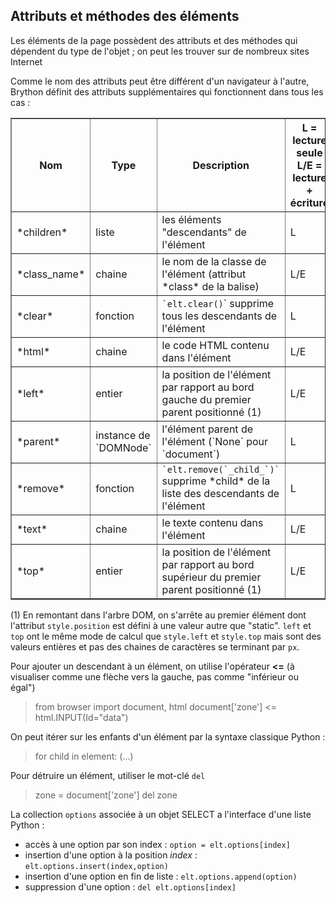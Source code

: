 Attributs et méthodes des éléments
----------------------------------

Les éléments de la page possèdent des attributs et des méthodes qui dépendent du type de l'objet ; on peut les trouver sur de nombreux sites Internet

Comme le nom des attributs peut être différent d'un navigateur à l'autre, Brython définit des attributs supplémentaires qui fonctionnent dans tous les cas :

<table border=1 cellpadding=3>
<tr>
<th>Nom</th><th>Type</th><th>Description</th><th>L = lecture seule<br>L/E = lecture + écriture</th>
</tr>

<tr>
<td>*children*</td><td>liste</td><td>les éléments "descendants" de l'élément</td><td>L</td>
</tr>

<tr>
<td>*class_name*</td><td>chaine</td><td>le nom de la classe de l'élément (attribut *class* de la balise)<br></td><td>L/E</td>
</tr>

<tr>
<td>*clear*</td><td>fonction</td><td><code>`elt.clear()</code>` supprime tous les descendants de l'élément</td><td>L</td>
</tr>

<tr>
<td>*html*</td><td>chaine</td><td>le code HTML  contenu dans l'élément</td><td>L/E</td>
</tr>

<tr>
<td>*left*</td><td>entier</td><td>la position de l'élément par rapport au bord gauche du premier parent positionné (1)</td><td>L/E</td>
</tr>

<tr>
<td>*parent*</td><td>instance de `DOMNode`</td><td>l'élément parent de l'élément (`None` pour `document`)</td><td>L</td>
</tr>

<tr>
<td>*remove*</td><td>fonction</td><td><code>`elt.remove(`_child_`)`</code> supprime *child* de la liste des descendants de l'élément</td><td>L</td>
</tr>

<tr>
<td>*text*</td><td>chaine</td><td>le texte contenu dans l'élément</td><td>L/E</td>
</tr>

<tr>
<td>*top*</td><td>entier</td><td>la position de l'élément par rapport au bord supérieur du premier parent positionné (1) </td><td>L/E</td>
</tr>

</table>

(1) En remontant dans l'arbre DOM, on s'arrête au premier élément dont l'attribut `style.position` est défini à une valeur autre que "static". `left` et `top` ont le même mode de calcul que `style.left` et `style.top` mais sont des valeurs entières et pas des chaines de caractères se terminant par `px`.

Pour ajouter un descendant à un élément, on utilise l'opérateur __<=__ (à visualiser comme une flèche vers la gauche, pas comme "inférieur ou égal")

>    from browser import document, html
>    document['zone'] <= html.INPUT(Id="data")

On peut itérer sur les enfants d'un élément par la syntaxe classique Python : 
>    for child in element:
>        (...)

Pour détruire un élément, utiliser le mot-clé `del`
>    zone = document['zone']
>    del zone

La collection `options` associée à un objet SELECT a l'interface d'une liste Python :

- accès à une option par son index : `option = elt.options[index]`
- insertion d'une option à la position _index_ : `elt.options.insert(index,option)`
- insertion d'une option en fin de liste : `elt.options.append(option)`
- suppression d'une option : `del elt.options[index]`
